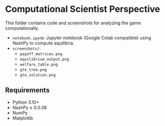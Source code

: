 # Computational Scientist Perspective

This folder contains code and screenshots for analyzing the game computationally.

- `notebook.ipynb`: Jupyter notebook (Google Colab compatible) using NashPy to compute equilibria.
- `screenshots/`: 
  - `payoff_matrices.png`
  - `equilibrium_output.png`
  - `welfare_table.png`
  - `gte_tree.png`
  - `gte_solution.png`

## Requirements
- Python 3.10+
- NashPy ≥ 0.0.38
- NumPy
- Matplotlib
